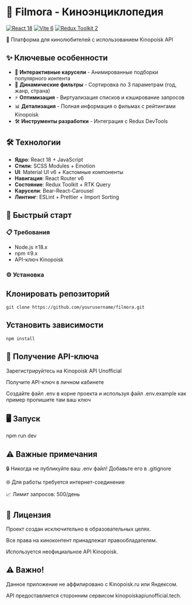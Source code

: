 # 🎥 Filmora - Киноэнциклопедия

[![React 18](https://img.shields.io/badge/React-18.3-61DAFB?logo=react)](https://react.dev/)
[![Vite 6](https://img.shields.io/badge/Vite-6.1-646CFF?logo=vite)](https://vitejs.dev/)
[![Redux Toolkit 2](https://img.shields.io/badge/Redux_Toolkit-2.5-764ABC?logo=redux)](https://redux-toolkit.js.org/)

🌌 Платформа для кинолюбителей с использованием Kinopoisk API

## ✨ Ключевые особенности

- 🎪 **Интерактивные карусели** - Анимированные подборки популярного контента
- 🔮 **Динамические фильтры** - Сортировка по 3 параметрам (год, жанр, страна)
- ⚡ **Оптимизация** - Виртуализация списков и кэширование запросов
- 📊 **Детализация** - Полная информация о фильмах с рейтингами Kinopoisk
- 🛠 **Инструменты разработки** - Интеграция с Redux DevTools

## 🛠 Технологии

- **Ядро**: React 18 + JavaScript
- **Стили**: SCSS Modules + Emotion
- **UI**: Material UI v6 + Кастомные компоненты
- **Навигация**: React Router v6
- **Состояние**: Redux Toolkit + RTK Query
- **Карусели**: Bear-React-Carousel
- **Линтинг**: ESLint + Prettier + Import Sorting

## 🚀 Быстрый старт

### 📋 Требования

- Node.js ≥18.x
- npm ≥9.x
- API-ключ Kinopoisk

### ⚙️ Установка

## Клонировать репозиторий

```
git clone https://github.com/yourusername/filmora.git
```

## Установить зависимости

```
npm install
```

## 🔑 Получение API-ключа

Зарегистрируйтесь на Kinopoisk API Unofficial

Получите API-ключ в личном кабинете

Создайте файл .env в корне проекта и используя файл .env.example как пример пропишите там ваш ключ

## 🖥 Запуск

npm run dev

## ⚠️ Важные примечания

🔒 Никогда не публикуйте ваш .env файл! Добавьте его в .gitignore

🌐 Для работы требуется интернет-соединение

📈 Лимит запросов: 500/день

## 📜 Лицензия

Проект создан исключительно в образовательных целях.

Все права на киноконтент принадлежат правообладателям.

Используется неофициальное API Kinopoisk.

## ⚠️ Важно!

Данное приложение не аффилировано с Kinopoisk.ru или Яндексом.

API предоставляется сторонним сервисом kinopoiskapiunofficial.tech.
